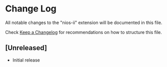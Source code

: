 # Change Log

All notable changes to the "nios-ii" extension will be documented in this file.

Check [Keep a Changelog](http://keepachangelog.com/) for recommendations on how to structure this file.

## [Unreleased]

- Initial release